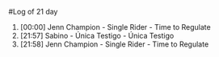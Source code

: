 #Log of 21 day

1. [00:00] Jenn Champion - Single Rider - Time to Regulate
1. [21:57] Sabino - Única Testigo - Única Testigo
1. [21:58] Jenn Champion - Single Rider - Time to Regulate
